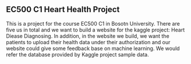 ## EC500 C1 Heart Health Project

This is a project for the course EC500 C1 in Bosotn University.
There are five us in total and we want to build a website for the kaggle project: Heart Diease Diagnosing.
In addition, in the website we build, we want the patients to upload their health data under their authorization and our website could give some feedback base on machine learning.
We would refer the database provided by Kaggle project sample data. 
